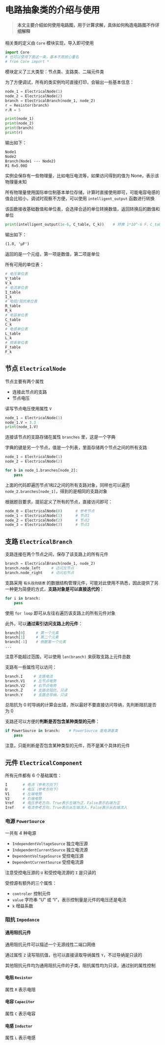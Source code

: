 # 电路抽象类的介绍与使用

> #### 本文主要介绍如何使用电路图，用于计算求解，具体如何构造电路图不作详细解释

相关类的定义由 `Core` 模块实现，导入即可使用

```python
import Core
# 也可以使用下面这一条，基本不用担心重名
# from Core import *
```

模块定义了三大类型：节点类、支路类、二端元件类

为了方便调试，所有的类实例均可直接打印，会输出一些基本信息：

```python
node_1 = ElectricalNode(1)
node_2 = ElectricalNode(2)
branch = ElectricalBranch(node_1, node_2)
r = Resistor(branch)
r.R = 5

print(node_1)
print(node_2)
print(branch)
print(r)
```

输出如下：

```cmd
Node1
Node2
Branch(Node1 --- Node2)
R1 R=5.00Ω
```

实例会保存有一些物理量，比如电压电流等，如果访问得到的值为 None，表示该物理量未知

所有物理量使用国际单位制基本单位存储，计算时直接使用即可，可能电容电感的值会比较小，调试时观察不方便，可以使用 `intelligent_output` 函数进行转换

该函数接收基础数值和单位表，会选择合适的单位转换数值，返回转换后的数值和单位

```python
print(intelligent_output(1e-6, C_table, C_k))    # 转换 1*10^-6 F，C_table和C_k是电容单位表
```

输出如下：

```cmd
(1.0, 'μF')
```

返回的是一个元组，第一项是数值，第二项是单位

所有可用的单位表：

```python
# 电压单位表
V_table
V_k
# 电流单位表
I_table
I_k
# 电阻/阻抗单位表
R_table
R_k
# 电容单位表
C_table
C_k
# 电感单位表
L_table
L_k
# 频率单位表
F_table
F_k
```



## 节点 `ElectricalNode`

节点主要有两个属性

- 连接此节点的支路
- 节点电压

读写节点电压使用属性 `V`

```python
node_1 = ElectricalNode(1)
node_1.V = 3.3
print(node_1.V)
```

连接该节点的支路存储在属性 `branches` 里，这是一个字典

字典的键是另一个节点，值是一个列表，里面存储两个节点之间的所有支路

```python
node_1 = ElectricalNode(1)
node_2 = ElectricalNode(2)

for b in node_1.branches[node_2]:
    pass
```

上面的代码即遍历节点1和2之间的所有支路对象，同样也可以遍历 `node_2.branches[node_1]`，得到的是相同的支路对象

根据题目要求，提前定义了所有的节点，直接访问即可：

```python
node_0 = ElectricalNode(0)      # 参考节点
node_1 = ElectricalNode(1)      # 节点1
node_2 = ElectricalNode(2)      # 节点2
node_3 = ElectricalNode(3)      # 节点3
```



## 支路 `ElectricalBranch`

支路连接在两个节点之间，保存了该支路上的所有元件

```python
branch = ElectricalBranch(node_1, node_2)
branch.node_left     # 访问左节点
branch.node_right    # 访问右节点
```

支路采用 `有头双向链表` 的数据结构管理元件，可能对此使用不熟悉，因此提供了另一种更为简便的方式，**支路对象是可以直接迭代的**：

```python
for i in branch:
    pass
```

使用 `for loop` 即可从左往右遍历该支路上的所有元件对象

此外，可以**通过索引访问支路上的元件**：

```python
branch[0]     # 第一个元素
branch[1]     # 第二个元素
branch[-1]    # 倒数第一个元素
...
```

注意不能超过范围，可以使用 `len(branch)` 来获取支路上元件总数

支路有一些属性可以访问：

```python
branch.I     # 支路电流
branch.V1    # 左节点电势
branch.V2    # 右节点电势
branch.Z     # 支路总阻抗，只读
branch.Y     # 支路总导纳，只读
```

总阻抗为 0 时导纳的计算会出错，所以最好不要直接访问导纳，先判断阻抗是否为 0

支路还可以方便的**判断是否包含某种类型的元件**：

```python
if PowerSource in branch:    # PowerSource 是电源基类
    pass
```

注意，只能判断是否包含某种类型的元件，而不是某个具体的元件



## 元件 `ElectricalComponent`

所有元件都有 6 个基础属性：

```python
I       # 电流（参考方向下）
U       # 电压（参考方向下）
V1      # 左端电势
V2      # 右端电势
Vref    # 电压参考方向，True表示左端为正，False表示右端为正
Iref    # 电流参考方向，True表示从左端流入，False表示从右端流入
```

### 电源 `PowerSource`

一共有 4 种电源

- `IndependentVoltageSource` 独立电压源
- `IndependentCurrentSource` 独立电流源
- `DependentVoltageSource` 受控电压源
- `DependentCurrentSource` 受控电流源

注意受控电压源的 `U` 和受控电流源的 `I` 是只读的

受控源有额外的三个属性：

- `controler` 控制元件
- `value` 字符串 “U” 或 “I”，表示控制量是元件的电压还是电流
- `k` 增益系数

### 阻抗 `Impedance`

#### 通用阻抗元件

通用阻抗元件可以描述一个无源线性二端口网络

通过属性 `Z` 读写阻抗值，也可以直接读取导纳属性 `Y`，不过导纳是只读的

其他阻抗元件均为通用阻抗元件的子类，阻抗属性均为只读，通过别的属性控制

#### 电阻 `Resistor`

属性 `R` 表示电阻

#### 电容 `Capacitor`

属性 `C` 表示电容

#### 电感 `Inductor`

属性 `L` 表示电感
